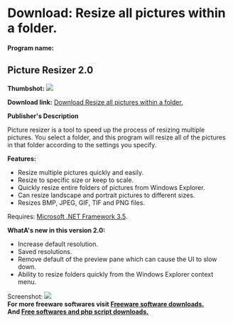 # Download: Resize all pictures within a folder.

**Program name:**

## Picture Resizer 2.0

  
**Thumbshot:** ![](http://www.freewarefiles.com/screenshot/picresizerv20_md.jpg)   
  
**Download link:** [Download Resize all pictures within a folder.](http://freesoftwares.boysofts.com/Picture-Resizer_program_73824.html)  
  


**Publisher's Description**  
  


Picture resizer is a tool to speed up the process of resizing multiple pictures. You select a folder, and this program will resize all of the pictures in that folder according to the settings you specify. 

**Features:**

  * Resize multiple pictures quickly and easily. 
  * Resize to specific size or keep to scale. 
  * Quickly resize entire folders of pictures from Windows Explorer. 
  * Can resize landscape and portrait pictures to different sizes. 
  * Resizes BMP, JPEG, GIF, TIF and PNG files. 

Requires: [Microsoft .NET Framework 3.5](http://www.freewarefiles.com/Microsoft-NET-Framework_program_31320.html). 

**WhatA's new in this version 2.0:**

  * Increase default resolution. 
  * Saved resolutions. 
  * Remove default of the preview pane which can cause the UI to slow down. 
  * Ability to resize folders quickly from the Windows Explorer context menu. 

  
  
Screenshot: ![](http://www.freewarefiles.com/screenshot/picresizerv20.jpg)   
**For more freeware softwares visit [Freeware software downloads.](http://freesoftwares.boysofts.com/)**   
**And [Free softwares and php script downloads.](http://www.boysofts.com/)**
